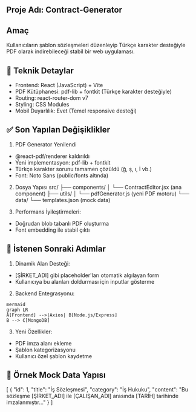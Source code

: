 ## Proje Adı: Contract-Generator
## Amaç
Kullanıcıların şablon sözleşmeleri düzenleyip Türkçe karakter desteğiyle PDF olarak indirebileceği stabil bir web uygulaması.

## 🔧 Teknik Detaylar
- Frontend: React (JavaScript) + Vite
- PDF Kütüphanesi: pdf-lib + fontkit (Türkçe karakter desteğiyle)
- Routing: react-router-dom v7
- Styling: CSS Modules
- Mobil Duyarlılık: Evet (Temel responsive desteği)

## ✅ Son Yapılan Değişiklikler

1. PDF Generator Yenilendi
- @react-pdf/renderer kaldırıldı
- Yeni implementasyon: pdf-lib + fontkit
- Türkçe karakter sorunu tamamen çözüldü (ğ, ş, ı, İ vb.)
- Font: Noto Sans (public/fonts altında)

2. Dosya Yapısı
src/
├── components/
│   └── ContractEditor.jsx (ana component)
├── utils/
│   └── pdfGenerator.js (yeni PDF motoru)
└── data/
    └── templates.json (mock data)

3. Performans İyileştirmeleri: 
- Doğrudan blob tabanlı PDF oluşturma
- Font embedding ile stabil çıktı

## 📝 İstenen Sonraki Adımlar
1. Dinamik Alan Desteği:

- [ŞİRKET_ADI] gibi placeholder'ları otomatik algılayan form
- Kullanıcıya bu alanları doldurması için inputlar gösterme

2. Backend Entegrasyonu:
```
mermaid
graph LR
A[Frontend] -->|Axios| B[Node.js/Express]
B --> C[MongoDB]
```
3. Yeni Özellikler:

- PDF imza alanı ekleme
- Şablon kategorizasyonu
- Kullanıcı özel şablon kaydetme

## 📂 Örnek Mock Data Yapısı
[
  {
    "id": 1,
    "title": "İş Sözleşmesi",
    "category": "İş Hukuku",
    "content": "Bu sözleşme [ŞİRKET_ADI] ile [ÇALIŞAN_ADI] arasında [TARİH] tarihinde imzalanmıştır..."
  }
]

